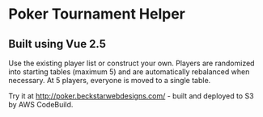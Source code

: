 # Poker Tournament Helper

## Built using Vue 2.5

Use the existing player list or construct your own. Players are randomized into
starting tables (maximum 5) and are automatically rebalanced when necessary.
At 5 players, everyone is moved to a single table.

Try it at http://poker.beckstarwebdesigns.com/ - built and deployed to S3 by AWS CodeBuild.
